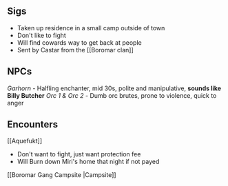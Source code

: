 ## Sigs
 - Taken up residence in a small camp outside of town
 - Don't like to fight
 - Will find cowards way to get back at people
 - Sent by Castar from the [[Boromar clan]]

## NPCs
*Garhorn* - Halfling enchanter, mid 30s, polite and manipulative, **sounds like Billy Butcher**
*Orc 1 & Orc 2* - Dumb orc brutes, prone to violence, quick to anger
## Encounters
[[Aquefukt]]
- Don't want to fight, just want protection fee
- Will Burn down Miri's home that night if not payed

[[Boromar Gang Campsite |Campsite]]


